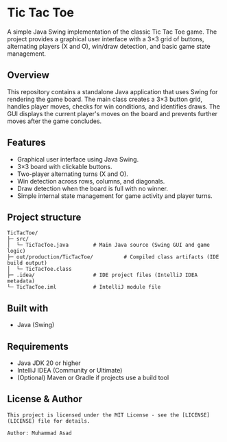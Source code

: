 # Tic Tac Toe

A simple Java Swing implementation of the classic Tic Tac Toe game. The project provides a graphical user interface with a 3×3 grid of buttons, alternating players (X and O), win/draw detection, and basic game state management.

## Overview

This repository contains a standalone Java application that uses Swing for rendering the game board. The main class creates a 3×3 button grid, handles player moves, checks for win conditions, and identifies draws. The GUI displays the current player's moves on the board and prevents further moves after the game concludes.

## Features

- Graphical user interface using Java Swing.
- 3×3 board with clickable buttons.
- Two-player alternating turns (X and O).
- Win detection across rows, columns, and diagonals.
- Draw detection when the board is full with no winner.
- Simple internal state management for game activity and player turns.

## Project structure

```
TicTacToe/
├─ src/
│  └─ TicTacToe.java        # Main Java source (Swing GUI and game logic)
├─ out/production/TicTacToe/          # Compiled class artifacts (IDE build output)
│  └─ TicTacToe.class
├─ .idea/                   # IDE project files (IntelliJ IDEA metadata)
└─ TicTacToe.iml            # IntelliJ module file
```

## Built with

- Java (Swing)

## Requirements

- Java JDK 20 or higher
- IntelliJ IDEA (Community or Ultimate)
- (Optional) Maven or Gradle if projects use a build tool

## License & Author

```
This project is licensed under the MIT License - see the [LICENSE](LICENSE) file for details.

Author: Muhammad Asad
```
